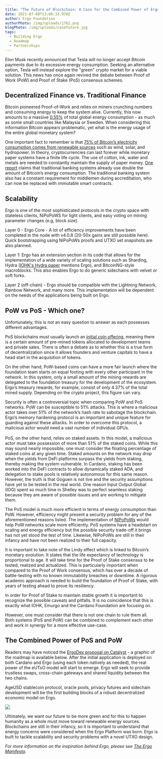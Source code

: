```yaml
---
title: "The Future of Blockchain: A Case for the Combined Power of Ergo and Cardano"
date: 2021-07-08T13:08:33.978Z
author: Ergo Foundation
authorPhoto: /img/uploads/1762.png
blogPhoto: /img/uploads/casefuture.jpg
tags:
  - Building Ergo
  - Roadmap
  - Partnerships
---
```

<!--StartFragment-->

Elon Musk recently announced that Tesla will no longer accept Bitcoin payments due to its excessive energy consumption. Seeking an alternative option, Tesla will instead explore the "green" crypto market for a viable solution. This news has once again revived the debate between Proof of Work (PoW) and Proof of Stake (PoS) consensus schemes.

## Decentralized Finance vs. Traditional Finance

Bitcoin pioneered Proof-of-Work and relies on miners crunching numbers and consuming energy to keep the system alive. Currently, this now amounts to a massive [0.55%](https://cbeci.org/cbeci/comparisons) of total global energy consumption - as much as some small countries like Malaysia or Sweden. When considering this information Bitcoin appears problematic, yet what is the energy usage of the entire global monetary system?

One important fact to remember is that [75% of Bitcoin’s electricity consumption comes from renewable sources](https://www.ledger.com/energy-consumption-crypto-vs-fiat) such as wind, solar, and hydropower. In theory, cryptocurrencies can last forever while monetary paper systems have a finite life cycle. The use of cotton, ink, water and metals are needed to constantly maintain the supply of paper money. [One report](https://docsend.com/view/adwmdeeyfvqwecj2) claims that traditional banking systems already use double the amount of Bitcoin’s energy consumption. The traditional banking system also has a constant requirement for middlemen during accreditation, who can now be replaced with immutable smart contracts.

## Scalability

Ergo is one of the most sophisticated protocols in the crypto space with stateless clients, NiPoPoWS for light clients, and easy voting on mining parameter changes (e.g, block size).

Layer 0 - Ergo Core - A lot of efficiency improvements have been completed in the node with v4.0.8 (20-50x gains are still possible here). Quick bootstrapping using NiPoPoWs proofs and UTXO set snapshots are also planned.

Layer 1: Ergo has an extension section in its code that allows for the implementation of a wide variety of scaling solutions such as Sharding, Hydra ([IOHK's Hydra paper](https://iohk.io/en/research/library/papers/hydrafast-isomorphic-state-channels/) mentions Ergo), and BitcoinNG-style macroblocks. This also enables Ergo to do generic sidechains with velvet or soft forks.

Layer 2 (off-chain) - Ergo should be compatible with the Lightning Network, Rainbow Network, and many more. This implementation will be dependent on the needs of the applications being built on Ergo.

## PoW vs PoS - Which one?

Unfortunately, this is not an easy question to answer as each possesses different advantages. 

PoS blockchains must usually launch an [initial coin offering](https://www.investopedia.com/terms/i/initial-coin-offering-ico.asp), meaning there is a certain amount of pre-mined tokens allocated to development teams and private sales. There is often a debate as to whether this is a true form of decentralization since it allows founders and venture capitals to have a head start in the acquisition of tokens. 

On the other hand, PoW-based coins can have a more fair launch where the foundation team starts on equal footing with every other participant in the network. In this system, only a small amount of the mining rewards are delegated to the foundation treasury for the development of the ecosystem. Ergo’s treasury rewards, for example, consist of only 4.37% of the total mined supply. Depending on the crypto project, this figure can vary.

Security is often a controversial topic when comparing PoW and PoS networks. PoW can be susceptible to 51% attacks. This is where a malicious actor takes over 51% of the network’s hash rate to sabotage the blockchain. Ergo’s memory hardening protocol is an important and unique feature for guarding against these attacks. In order to overcome this protocol, a malicious actor would need a vast number of individual GPUs.\
\
PoS, on the other hand, relies on staked assets. In this model, a malicious actor must take possession of more than 51% of the staked coins. While this may sound nearly impossible, one must consider the floating percentage of staked coins at any given time. Staked amounts on the network may drop when the yields from DeFi platforms surpass the yields from staking, thereby making the system vulnerable. In Cardano, staking has been worked into the DeFi contracts to allow dynamically staked ADA, and delegation to stake pools is relatively autonomous for this same reason. However, the truth is that Goguen is not live and the security assumptions have yet to be tested in the real world. One reason Input Output Global (IOG) spent so much time in Shelley was to perfect seamless staking because they are aware of possible issues and are working to mitigate them. 

The PoS model is much more efficient in terms of energy consumption than PoW. However, efficiency might present a security problem for any of the aforementioned reasons listed. The implementation of [NIPoPoWs](https://nipopows.com/) would help PoW networks scale more efficiently. PoS systems have a headstart on scaling and energy efficiency but the possible security trade-off it brings has not yet stood the test of time. Likewise, NIPoPoWs are still in their infancy and have not been realized to their full capacity.

It is important to take note of the Lindy effect which is linked to Bitcoin’s monetary evolution. It states that the life expectancy of technology is proportional to age. It will take time for the Proof of Stake consensus to be tested, realized and actualized. This is particularly important when compared to the Proof of Work consensus, which has over a decade of battle-testing with no known immutability breaches or downtime. A rigorous academic approach is needed to build the foundation of Proof of Stake, with years of testing ahead to prove its resiliency. 

In order for Proof of Stake to maintain stable growth it is important to recognize the possible caveats and pitfalls. It is no coincidence that this is exactly what IOHK, Emurgo and the Cardano Foundation are focusing on.

However, one must consider that there is not one chain to rule them all. Both systems (PoS and PoW) can be combined to complement each other and work in synergy for a more effective use-case.

## The Combined Power of PoS and PoW

Readers may have noticed the [ErgoDex proposal on Catalyst](https://cardano.ideascale.com/a/dtd/ErgoDex-Plutus-Port/352410-48088) - a graphic of the roadmap is available below. After the initial application is deployed on both Cardano and Ergo (using each token natively as needed), the real power of the eUTxO model will start to emerge. Ergo will seek to provide trustless swaps, cross-chain gateways and shared liquidity between the two chains. 

AgeUSD stablecoin protocol, oracle pools, privacy futures and sidechain development will be the first building blocks of a robust decentralized economic model on Ergo.

![](https://lh5.googleusercontent.com/KRHyU3LiETc9NYy506_YHFAoCueIFckMU9cwpLp5pyZrWAZ7sVQt07-elduUMAE7NF2H0sXHPrKQSQnMsHVIerN5fP9xxp_-ogoiLtRxY9Oc_-SNrC6v7ZokGYptG8SZETc2xWum)

Ultimately, we want our future to be more green and for this to happen humanity as a whole must move toward renewable energy sources. Blockchains are still in their infancy, so it is important to understand that energy concerns were considered when the Ergo Platform was born. Ergo is built to tackle scalability and security problems with a novel UTXO design.

*For more information on the inspiration behind Ergo, please see [The Ergo Manifesto](https://ergoplatform.org/en/blog/2021-04-26-the-ergo-manifesto/).*

<!--EndFragment-->